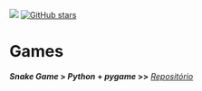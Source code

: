 [![](https://img.shields.io/badge/DEVELOP-GAME-informational)](https://github.com/RenanSN/games)
<a href="https://github.com/RenanSN/games/">
    <img alt="GitHub stars" src="https://img.shields.io/github/stars/RenanSN/games?style=social">
</a>

# Games

**_Snake Game_ > _Python_ + _pygame_ >>** [_Repositório_](https://github.com/RenanSN/games/tree/master/SnakeGame_Python%2Bpygame)

